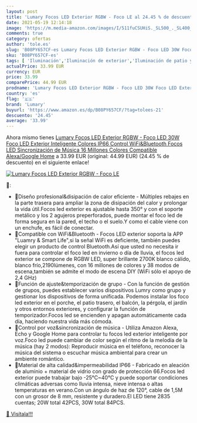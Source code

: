 ```yaml
---
layout: post
title: 'Lumary Focos LED Exterior RGBW - Foco LE al 24.45 % de descuento'
date: 2021-05-19 12:14:18
image: 'https://m.media-amazon.com/images/I/511fuCSUHiS._SL500_._SL400_.jpg'
comments: true
category: ofertas
author: 'tole.es'
slug: 'B08PY657CF-es Lumary Focos LED Exterior RGBW - Foco LED 30W Foco LED...'
sku: 'B08PY657CF-es'
tags: [ 'Iluminación','Iluminación de exterior','Iluminación de patio y terraza','google','home','lumary', ]
actualPrice: 33.99 EUR
currency: EUR
price: 33.99
comparePrice: 44.99 EUR
prodname: 'Lumary Focos LED Exterior RGBW - Foco LED 30W Foco LED Exterior Inteligente Colores IP66 Control WiFi&Bluetooth Focos LED Sincronización de Música 16 Millones Colores Compatible Alexa/Google Home'
country: 'es'
flag: '🇪🇸'
brand: 'Lumary'
buyurl: 'https://www.amazon.es/dp/B08PY657CF/?tag=tolees-21'
descuento: '24.45'
average: '33.99'
---
```


Ahora mismo tienes [Lumary Focos LED Exterior RGBW - Foco LED 30W Foco LED Exterior Inteligente Colores IP66 Control WiFi&Bluetooth Focos LED Sincronización de Música 16 Millones Colores Compatible Alexa/Google Home](https://www.amazon.es/dp/B08PY657CF/?tag=tolees-21) a 33.99 EUR (original: 44.99 EUR) (24.45 %  de descuento) en el siguiente enlace!

[![Lumary Focos LED Exterior RGBW - Foco LE](https://m.media-amazon.com/images/I/511fuCSUHiS._SL500_._SL400_.jpg)](https://www.amazon.es/dp/B08PY657CF/?tag=tolees-21)

🔎:

- 🌳Diseño profesional&disipación de calor eficiente - Múltiples rebajes en la parte trasera para ampliar la zona de disipación del calor y prolongar la vida útil.Focos led exterior es ajustable hasta 350° y con el soporte metálico y los 2 agujeros preperforados, puede montar el foco led de forma segura en la pared, el techo o el suelo.Y como el cable viene con un enchufe, es fácil de conectar.
- 🌳Compatible con WiFi&Bluetooth - Focos LED exterior soporta la APP "Luamry & Smart Life",si la señal WiFi es deficiente, también puedes elegir un producto de control Bluetooth.Así que usted no necesita ir fuera para controlar el foco led en invierno o día de lluvia, el focos led exterior se compone de RGBW LED, super brillante 2700K blanco cálido, blanco frío,2190lúmenes, con 16 millones de colores y 38 modos de escena,también se admite el modo de escena DIY (WiFi sólo el apoyo de 2,4 GHz)
- 🌳Función de ajuste&temporización de grupo - Con la función de gestión de grupos, puedes establecer varios dispositivos Lumry como grupo y gestionar los dispositivos de forma unificada. Podemos instalar los foco led exterior en el porche, el patio trasero, el balcón, la pérgola, el jardín y otros entornos exteriores, y configurar la función de temporizador.Focos led se encienden y apagan automáticamente cada día, haciendo nuestra vida más cómoda.
- 🌳Control por voz&sincronización de música - Utiliza Amazon Alexa, Echo y Google Home para controlar tu focos led exterior inteligente por voz.Foco led puede cambiar de color según el ritmo de la melodía de la música (hay 2 modos): Reproducir música en el teléfono, reconocer la música del sistema o escuchar música ambiental para crear un ambiente romántico.
- 🌳Material de alta calidad&impermeabilidad IP66 - Fabricado en aleación de aluminio + material de vidrio con grado de protección 66.Focos led exterior puede trabajar bajo -25℃~40℃ y puede soportar condiciones climáticas adversas como lluvia intensa, nieve intensa o altas temperaturas en verano.Con un ángulo de haz de 120°, cable de 1,5M con un grosor de 8 mm, resistente y duradero.El LED tiene 2835 cuentas; 20W total 42PCS, 30W total 84PCS.

[🛒 Visítala!!!](https://www.amazon.es/dp/B08PY657CF/?tag=tolees-21)
